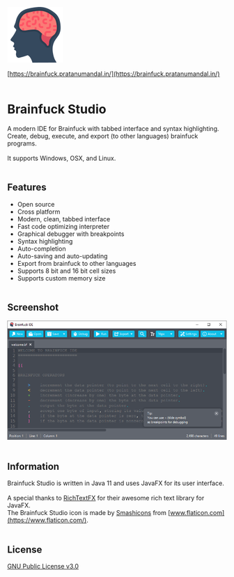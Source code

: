 ![Brainfuck Studio logo](/src/main/resources/images/icon-large.png)

[https://brainfuck.pratanumandal.in/](https://brainfuck.pratanumandal.in/)
<br><br>

# Brainfuck Studio
A modern IDE for Brainfuck with tabbed interface and syntax highlighting.<br>
Create, debug, execute, and export (to other languages) brainfuck programs.<br>
<br>
It supports Windows, OSX, and Linux.
<br><br>

## Features
* Open source
* Cross platform
* Modern, clean, tabbed interface
* Fast code optimizing interpreter
* Graphical debugger with breakpoints
* Syntax highlighting
* Auto-completion
* Auto-saving and auto-updating
* Export from brainfuck to other languages
* Supports 8 bit and 16 bit cell sizes
* Supports custom memory size
<br><br>

## Screenshot
![Brainfuck Studio screeshot](/res/screenshots/screenshot.png)
<br><br>

## Information

Brainfuck Studio is written in Java 11 and uses JavaFX for its user interface.<br>
<br>
A special thanks to [RichTextFX](https://github.com/FXMisc/RichTextFX) for their awesome rich text library for JavaFX.<br>
The Brainfuck Studio icon is made by [Smashicons](https://www.flaticon.com/authors/smashicons) from [www.flaticon.com](https://www.flaticon.com/).
<br><br>

## License

[GNU Public License v3.0](https://github.com/prat-man/Brainfuck-Studio/blob/master/LICENSE)
